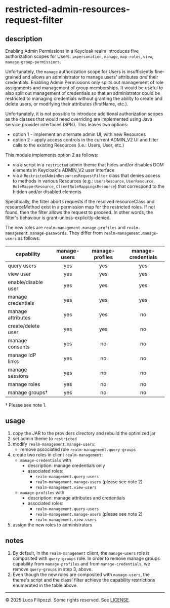# restricted-admin-resources-request-filter

## description

Enabling Admin Permissions in a Keycloak realm introduces five authorization scopes for
Users: `impersonation`, `manage`, `map-roles`, `view`, `manage-group-permissions`.

Unfortunately, the `manage` authorization scope for Users is insufficiently
fine-grained and allows an administrator to manage users' attributes _and_
their credentials. Enabling Admin Permissions only splits out management of
role assignments and management of group memberships. It would be useful to
also split out management of credentials so that an administrator could be
restricted to managing credentials without granting the ability to create
and delete users, or modifying their attributes (firstName, etc.).

Unfortunately, it is not possible to introduce additional authorization
scopes as the classes that would need overriding are implemented using
Java service provider interfaces (SPIs). This leaves two options:
   * option 1 - implement an alternate admin UI, with new Resources
   * option 2 - apply access controls in the current ADMIN_V2 UI and
     filter calls to the existing Resources (i.e.: Users, User, etc.)

This module implements option 2 as follows:
   - via a script in a `restricted` admin theme that hides and/or
     disables DOM elements in Keycloak's ADMIN_V2 user interface
   - via a `RestrictedAdminResourcesRequestFilter` class that denies
     access to methods in various Resources (e.g.: `UsersResource`,
     `UserResource`, `RoleMapperResource`, `ClientRoleMappingsResource`)
     that correspond to the hidden and/or disabled elements

Specifically, the filter aborts requests if the resolved resourceClass
and resourceMethod exist in a permission map for the restricted roles. If
not found, then the filter allows the request to proceed. In other words,
the filter's behaviour is grant-unless-explicitly-denied.

The new roles are `realm-management.manage-profiles`
and `realm-management.manage-passwords`. They differ
from `realm-management.manage-users` as follows:

| capability          | manage-users | manage-profiles | manage-credentials |
|---------------------|:------------:|:---------------:|:------------------:|
| query users         |     yes      |       yes       |        yes         |
| view user           |     yes      |       yes       |        yes         |
| enable/disable user |     yes      |       yes       |        yes         |
| manage credentials  |     yes      |       yes       |        yes         |
| manage attributes   |     yes      |       yes       |         no         |
| create/delete user  |     yes      |       yes       |         no         |
| manage consents     |     yes      |       no        |         no         |
| manage IdP links    |     yes      |       no        |         no         |
| manage sessions     |     yes      |       no        |         no         |
| manage roles        |     yes      |       no        |         no         |
| manage groups†      |     yes      |       no        |         no         |

† Please see note 1.

## usage

1. copy the JAR to the providers directory and rebuild the optimized jar
2. set admin theme to `restricted`
3. modify `realm-management.manage-users`:
    - remove associated role `realm-management.query-groups`
4. create two roles in client `realm-management`:
   - `manage-credentials` with
      - description: manage credentials only
      - associated roles:
         - `realm-management.query-users`
         - `realm-management.manage-users` (please see note 2)
         - `realm-management.view-users`
   - `manage-profiles` with
      - description: manage attributes and credentials
      - associated roles:
         - `realm-management.query-users`
         - `realm-management.manage-users` (please see note 2)
         - `realm-management.view-users`
5. assign the new roles to administrators

## notes

1. By default, in the `realm-management` client, the `manage-users` role is
   composited with `query-groups` role. In order to remove manage
   groups capability from `manage-profiles` and from `manage-credentials`, we
   remove `query-groups` in step 3, above.
2. Even though the new roles are composited with `manage-users`, the theme's
   script and the class' filter achieve the capability restrictions enumerated
   in the table above.

---

© 2025 Luca Filipozzi. Some rights reserved. See [LICENSE][license].

[license]: https://github.com/LucaFilipozzi/keycloak-extensions/blob/main/LICENSE.md
